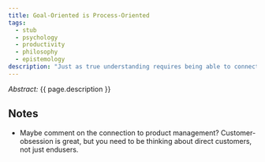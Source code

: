 ```yaml
---
title: Goal-Oriented is Process-Oriented
tags:
  - stub
  - psychology
  - productivity
  - philosophy
  - epistemology
description: "Just as true understanding requires being able to connect abstract concepts back to the concrete observations they came from (and applying to new concrete instances), being goal-oriented requires that one understand the specific actions one needs to take to achieve goals. Psychologically, the day-to-day <i>focus</i> cannot be on the goal, but must instead be on adhering to the process that manifests the requisite actions. A good example is around body morphology goals: One cannot focus on the day-to-day changes on the scale, but must instead focus on adherence to the diet and exercise program designed in service of the goals. The process can then be reevaluated and refined at defined milestones. There are strong connections to having a growth versus fixed mindset, self-esteem versus shame, and guidance versus authority in parenting."
---
```


_Abstract:_ {{ page.description }}

## Notes
* Maybe comment on the connection to product management? Customer-obsession is great, but you need to be thinking about direct customers, not just endusers.
